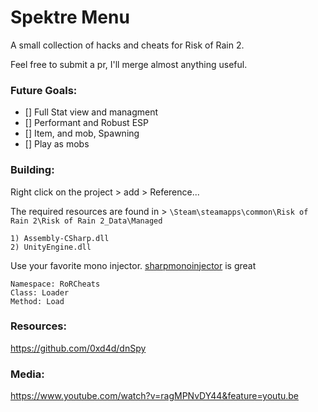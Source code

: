 # Spektre Menu
A small collection of hacks and cheats for Risk of Rain 2. 

Feel free to submit a pr, I'll merge almost anything useful.


### Future Goals:

- [] Full Stat view and managment
- [] Performant and Robust ESP
- [] Item, and mob, Spawning
- [] Play as mobs


### Building:
Right click on the project > add > Reference... 

The required resources are found in > `\Steam\steamapps\common\Risk of Rain 2\Risk of Rain 2_Data\Managed`
```
1) Assembly-CSharp.dll
2) UnityEngine.dll
```

Use your favorite mono injector. [sharpmonoinjector](https://github.com/warbler/SharpMonoInjector) is great
```
Namespace: RoRCheats
Class: Loader
Method: Load
```

### Resources:
https://github.com/0xd4d/dnSpy

### Media: 
https://www.youtube.com/watch?v=ragMPNvDY44&feature=youtu.be

